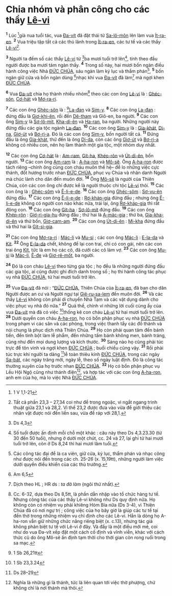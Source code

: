 # Chia nhóm và phân công cho các thầy [Lê-vi]()
<sup><b>1</b></sup> Lúc [^1@-22b40670-9e28-46d0-aecc-352fff5f938a]già nua tuổi tác, vua [Đa-vít]() đã đặt thái tử [Sa-lô-môn]() lên làm vua [Ít-ra-en](). <sup><b>2</b></sup> Vua triệu tập tất cả các thủ lãnh trong [Ít-ra-en](), các tư tế và các thầy [Lê-vi]()[^1-22b40670-9e28-46d0-aecc-352fff5f938a].

<sup><b>3</b></sup> Người ta đếm số các thầy [Lê-vi]() từ [^2@-22b40670-9e28-46d0-aecc-352fff5f938a]ba mươi tuổi trở lên[^2-22b40670-9e28-46d0-aecc-352fff5f938a], tính theo đầu người được ba mươi tám ngàn thầy. <sup><b>4</b></sup> Trong số này, hai mươi bốn ngàn điều hành công việc Nhà [ĐỨC CHÚA](), sáu ngàn làm ký lục và thẩm phán[^3-22b40670-9e28-46d0-aecc-352fff5f938a], <sup><b>5</b></sup> bốn ngàn giữ cửa và bốn ngàn dùng [^3@-22b40670-9e28-46d0-aecc-352fff5f938a]nhạc khí vua [Đa-vít]() đã làm[^4-22b40670-9e28-46d0-aecc-352fff5f938a] mà ngợi khen [ĐỨC CHÚA]().

<sup><b>6</b></sup> Vua [Đa-vít]() chia họ thành nhiều nhóm[^5-22b40670-9e28-46d0-aecc-352fff5f938a] theo các con ông [Lê-vi]() là : [Ghéc-sôn](), [Cơ-hát]() và [Mơ-ra-ri]().

<sup><b>7</b></sup> Các con ông [Ghéc-sôn]() là : [^4@-22b40670-9e28-46d0-aecc-352fff5f938a][La-đan]() và [Sim-y](). <sup><b>8</b></sup> Các con ông [La-đan]() : đứng đầu là [Giơ-khi-ên](), rồi đến [Dê-tham]() và Giô-en, ba người. <sup><b>9</b></sup> Các con ông [Sim-y]() là [Sơ-lô-mít](), [Kha-di-ên]() và [Ha-ran](), ba người. Những người này đứng đầu các gia tộc ngành [La-đan](). <sup><b>10</b></sup> Các con ông [Sim-y]() là : [Gia-khát](), [Di-na](), [Giơ-út]() và [Bơ-ri-a](). Đó là các con ông [Sim-y](), bốn người tất cả. <sup><b>11</b></sup> Đứng đầu là ông [Gia-khát](), thứ đến là ông [Di-da](), còn các ông [Giơ-út]() và [Bơ-ri-a]() không có nhiều con, nên họ làm thành một gia tộc, một nhóm duy nhất.

<sup><b>12</b></sup> Các con ông [Cơ-hát]() là : [Am-ram](), [Gít-ha](), [Khép-rôn]() và [Út-di-ên](), bốn người. <sup><b>13</b></sup> Các con ông [Am-ram]() là : [A-ha-ron]() và [Mô-sê](). Ông [A-ha-ron]() được tách riêng –chính ông cùng con cháu muôn thế hệ– để lo những việc cực thánh, đốt hương trước nhan [ĐỨC CHÚA](), phục vụ Chúa và nhân danh Người mà chúc lành cho dân đến muôn đời. <sup><b>14</b></sup> Ông [Mô-sê]() là người của Thiên Chúa, còn các con ông chỉ được kể là người thuộc chi tộc [Lê-vi]() thôi. <sup><b>15</b></sup> Các con ông là : [Ghéc-sôm]() và [Ê-li-e-de](). <sup><b>16</b></sup> Các con ông [Ghéc-sôm]() : [Sơ-vu-ên]() đứng đầu. <sup><b>17</b></sup> Các con ông [Ê-li-e-de]() : [Rơ-kháp-gia]() đứng đầu ; nhưng ông [Ê-li-e-de]() không có người con nào khác nữa, trái lại, ông [Rơ-kháp-gia]() thì rất đông con. <sup><b>18</b></sup> Các con ông [Gít-ha]() : [Sơ-lô-mít]() đứng đầu. <sup><b>19</b></sup> Các con ông [Khép-rôn]() : [Giơ-ri-gia-hu]() đứng đầu ; thứ hai là [A-mác-gia]() ; thứ ba, [Gia-kha-di-ên]() và thứ bốn, [Giơ-cam-am](). <sup><b>20</b></sup> Các con ông [Út-di-ên]() : [Mi-kha]() đứng đầu và thứ hai là [Gít-si-gia]().

<sup><b>21</b></sup> Các con ông [Mơ-ra-ri]() : [Mác-li]() và [Mu-si]() ; các con ông [Mác-li]() : [E-la-da]() và [Kít](). <sup><b>22</b></sup> Ông [E-la-da]() chết, không để lại con trai, chỉ có con gái, nên các con trai ông [Kít](), tức là em họ các cô, đã cưới các cô làm vợ. <sup><b>23</b></sup> Các con ông [Mu-si]() là [Mác-li](), [Ê-đe]() và [Giơ-rê-mốt](), ba người.

<sup><b>24</b></sup> Đó là con cháu [Lê-vi]() theo từng gia tộc ; họ đều là những người đứng đầu các gia tộc, ai cũng được ghi đích danh trong sổ ; họ thi hành công tác phục vụ nhà [ĐỨC CHÚA](), từ hai mươi tuổi trở lên.

<sup><b>25</b></sup> Vua [Đa-vít]() đã nói : “[ĐỨC CHÚA](), Thiên Chúa của [Ít-ra-en](), đã ban cho dân Người được an cư và Người ngự tại [Giê-ru-sa-lem]() đến muôn đời. <sup><b>26</b></sup> Và các thầy [Lê-vi]() không còn phải di chuyển Nhà Tạm và các vật dụng dành cho việc phục vụ nhà đó nữa.” <sup><b>27</b></sup> Quả thế, chính vì những lời cuối cùng ấy của vua [Đa-vít]() mà đã có việc [^5@-22b40670-9e28-46d0-aecc-352fff5f938a]thống kê con cháu [Lê-vi]() từ hai mươi tuổi trở lên. <sup><b>28</b></sup> Dưới quyền con cháu [A-ha-ron](), họ có bổn phận phục vụ nhà [ĐỨC CHÚA]() trong phạm vi các sân và các phòng, trong việc thanh tẩy các đồ thánh và nói chung là phục dịch nhà Thiên Chúa. <sup><b>29</b></sup> Họ còn phải quan tâm đến bánh tiến, đến tinh bột làm lễ phẩm, đến những tấm bánh không men, bánh tráng, cũng như đến mọi dung lượng và kích thước. <sup><b>30</b></sup> Sáng nào họ cũng phải túc trực để tôn vinh và ngợi khen [ĐỨC CHÚA]() ; buổi chiều cũng vậy. <sup><b>31</b></sup> Rồi phải túc trực khi người ta dâng [^6@-22b40670-9e28-46d0-aecc-352fff5f938a]lễ toàn thiêu kính [ĐỨC CHÚA](), trong các ngày [Sa-bát](), các ngày trăng mới, ngày lễ, theo số ngày luật định. Đó là công tác thường xuyên của họ trước nhan [ĐỨC CHÚA](). <sup><b>32</b></sup> Họ có bổn phận phục vụ Lều Hội Ngộ cũng như thánh điện[^6-22b40670-9e28-46d0-aecc-352fff5f938a], và hợp tác với các con ông [A-ha-ron](), anh em của họ, mà lo việc Nhà [ĐỨC CHÚA]().

[^1-22b40670-9e28-46d0-aecc-352fff5f938a]: Tất cả phần 23,3 – 27,34 coi như để trong ngoặc, vì ngắt ngang trình thuật giữa 23,1 và 28,2. Vì thế 23,2 được đưa vào vừa để giới thiệu các nhân vật được nói đến liền sau, vừa để ráp với 28,1.
[^2-22b40670-9e28-46d0-aecc-352fff5f938a]: Số tuổi được ấn định mỗi chỗ một khác : câu này theo Ds 4,3.23.30 (từ 30 đến 50 tuổi), nhưng ở dưới một chút, cc. 24 và 27, lại ghi từ hai mươi tuổi trở lên, còn ở Ds 8,24 thì hai mươi lăm tuổi.
[^3-22b40670-9e28-46d0-aecc-352fff5f938a]: Các công tác đại để là ca viên, giữ cửa, ký lục, thẩm phán và nhạc công như được nói đến trong các ch. 25-26 (x. 15,19tt), những người làm việc dưới quyền điều khiển của các thủ trưởng.
[^4-22b40670-9e28-46d0-aecc-352fff5f938a]: Dịch theo HL ; HR ds : *ta đã làm* (ngôi thứ nhất).
[^5-22b40670-9e28-46d0-aecc-352fff5f938a]: Cc. 6-32, dựa theo Ds 8,5tt, là phần dẫn nhập vào tổ chức hàng tư tế. Nhưng công tác của các thầy Lê-vi không như Ds quy định nữa. Họ không còn có nhiệm vụ phải khiêng Hòm Bia nữa (Ds 3-4), vì Thiên Chúa đã có nơi ngự trị ; công việc của họ bây giờ là giúp các tư tế tại đền thờ trong những nhiệm vụ chỉ định cho các Lê-vi. Hẳn là dòng họ A-ha-ron vẫn giữ những chức năng riêng biệt (x. c.13), nhưng tác giả không phân biệt tư tế với Lê-vi ở đây. Và đấy là một điều mới mẻ, coi như do vua Đa-vít xếp đặt một cách cố định và vĩnh viễn, khác với cách thức cũ do ông Mô-sê ấn định tạm thời cho thời gian còn rong ruổi trong sa mạc.
[^6-22b40670-9e28-46d0-aecc-352fff5f938a]: Nghĩa là những gì là thánh, tức là liên quan tới việc thờ phượng, chứ không chỉ là nơi thánh mà thôi.
[^1@-22b40670-9e28-46d0-aecc-352fff5f938a]: 1 V 1,1-21
[^2@-22b40670-9e28-46d0-aecc-352fff5f938a]: Ds 4,3
[^3@-22b40670-9e28-46d0-aecc-352fff5f938a]: Am 6,5
[^4@-22b40670-9e28-46d0-aecc-352fff5f938a]: 1 Sb 26,21tt
[^5@-22b40670-9e28-46d0-aecc-352fff5f938a]: 1 Sb 23,3.24
[^6@-22b40670-9e28-46d0-aecc-352fff5f938a]: Ds 28–29
